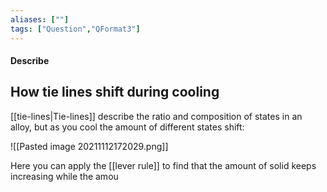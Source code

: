```yaml
---
aliases: [""]
tags: ["Question","QFormat3"]
---
```


#### Describe
## How tie lines shift during cooling
[[tie-lines|Tie-lines]] describe the ratio and composition of states in an alloy, but as you cool the amount of different states shift:

![[Pasted image 20211112172029.png]]

Here you can apply the [[lever rule]] to find that the amount of solid keeps increasing while the amou
